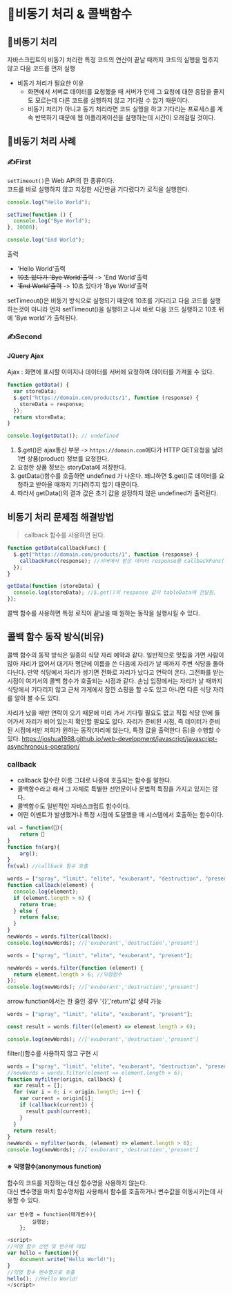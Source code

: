 # 📘비동기 처리 & 콜백함수

## 📌비동기 처리

자바스크립트의 비동기 처리란 특정 코드의 연산이 끝날 때까지 코드의 실행을 멈추지 않고 다음 코드를 먼저 실행

- 비동기 처리가 필요한 이유
  - 화면에서 서버로 데이터를 요청했을 때 서버가 언제 그 요청에 대한 응답을 줄지도 모르는데 다른 코드를 실행하지 않고 기다릴 수 없기 때문이다.
  - 비동기 처리가 아니고 동기 처리라면 코드 실행을 하고 기다리는 프로세스를 계속 반복하기 때문에 웹 어플리케이션을 실행하는데 시간이 오래걸릴 것이다.

## 📌비동기 처리 사례

### ✍First

`setTimeout()`은 Web API의 한 종류이다.<br />코드를 바로 실행하지 않고 지정한 시간만큼 기다렸다가 로직을 실행한다.

```js
console.log("Hello World");

setTime(function () {
  console.log("Bye World");
}, 10000);

console.log("End World");
```

출력

- 'Hello World'출력
- ~~10초 있다가 'Bye World'출력~~ -> 'End World'출력
- ~~'End World'출력~~ -> 10초 있다가 'Bye World'출력

setTimeout()은 비동기 방식으로 실행되기 때문에 10초를 기다리고 다음 코드를 실행하는것이 아니라 먼저 setTimeout()을 실행하고 나서 바로 다음 코드 실행하고 10초 뒤에 'Bye world'가 출력된다.

### ✍Second

#### JQuery Ajax

Ajax : 화면에 표시할 이미지나 데이터를 서버에 요청하여 데이터를 가져올 수 있다.

```js
function getData() {
  var storeData;
  $.get("https://domain.com/products/1", function (response) {
    storeData = response;
  });
  return storeData;
}

console.log(getData()); // undefined
```

1. $.get()은 ajax통신 부분 -> `https://domain.com`에다가 HTTP GET요청을 날려 1번 상품(product) 정보를 요청한다.
2. 요청한 상품 정보는 storyData에 저장한다.
3. getData()함수를 호출하면 undefined 가 나온다. 왜냐하면 $.get()로 데이터를 요청하고 받아올 때까지 기다려주지 않기 때문이다.
4. 따라서 getData()의 결과 값은 초기 값을 설정하지 않은 undefined가 출력된다.

## 비동기 처리 문제점 해결방법

> callback 함수를 사용하면 된다.

```js
function getData(callbackFunc) {
  $.get("https://domain.com/products/1", function (response) {
    callbackFunc(response); //서버에서 받은 데이터 response를 callbackFunc()함수에 넘겨줌.
  });
}

getData(function (storeData) {
  console.log(storeData); //$.get()의 response 값이 tableData에 전달됨.
});
```

콜백 함수를 사용하면 특정 로직이 끝났을 때 원하는 동작을 실행시킬 수 있다.

## 콜백 함수 동작 방식(비유)

콜백 함수의 동작 방식은 일종의 식당 자리 예약과 같다. 일반적으로 맛집을 가면 사람이 많아 자리가 없어서 대기자 명단에 이름을 쓴 다음에 자리가 날 때까지 주변 식당을 돌아다닌다. 만약 식당에서 자리가 생기면 전화로 자리가 났다고 연락이 온다. 그전화를 받는 시점이 여기서의 콜백 함수가 호출되는 시점과 같다. 손님 입장에서는 자리가 날 때까지 식당에서 기다리지 않고 근처 가게에서 잠깐 쇼핑을 할 수도 있고 아니면 다른 식당 자리를 알아 볼 수도 있다.

자리가 났을 때만 연락이 오기 때문에 미리 가서 기다릴 필요도 없고 직접 식당 안에 들어가서 자리가 비어 있는지 확인할 필요도 없다. 자리가 준비된 시점, 즉 데이터가 준비된 시점에서만 저희가 원하는 동작(자리에 앉는다, 특정 값을 출력한다 등)을 수행할 수 있다.
https://joshua1988.github.io/web-development/javascript/javascript-asynchronous-operation/

### callback

- callback 함수란 이름 그대로 나중에 호출되는 함수를 말한다.
- 콜백함수라고 해서 그 자체로 특별한 선언문이나 문법적 특징을 가지고 있지는 않다.
- 콜백함수도 일반적인 자바스크립트 함수이다.
- 어떤 이벤트가 발생했거나 특정 시점에 도달했을 때 시스템에서 호출하는 함수이다.

```js
val = function(🚀){
    return 🚀
}
function fn(arg){
    arg();
}
fn(val) //callback 함수 호출
```

```js
words = ["spray", "limit", "elite", "exuberant", "destruction", "present"];
function callback(element) {
  console.log(element);
  if (element.length > 6) {
    return true;
  } else {
    return false;
  }
}
newWords = words.filter(callback);
console.log(newWords); //['exuberant','destruction','present']
```

```js
words = ["spray", "limit", "elite", "exuberant", "present"];

newWords = words.filter(function (element) {
  return element.length > 6; //익명함수
});
console.log(newWords); //['exuberant','destruction','present']
```

arrow function에서는 한 줄인 경우 '{}','return'값 생략 가능

```js
words = ["spray", "limit", "elite", "exuberant", "present"];

const result = words.filter((element) => element.length > 6);

console.log(newWords); //['exuberant','destruction','present']
```

filter()함수를 사용하지 않고 구현 시

```js
words = ["spray", "limit", "elite", "exuberant", "destruction", "present"];
//newWords = words.filter(element => element.length > 6);
function myfilter(origin, callback) {
  var result = [];
  for (var i = 0; i < origin.length; i++) {
    var current = origin[i];
    if (callback(current)) {
      result.push(current);
    }
  }
  return result;
}
newWords = myfilter(words, (element) => element.length > 6);
console.log(newWords); //['exuberant','destruction','present']
```

#### ※ 익명함수(anonymous function)

함수의 코드를 저장하는 대신 함수명을 사용하지 않는다.<br />대신 변수명을 마치 함수명처럼 사용해서 함수를 호출하거나 변수값을 이동시키는데 사용할 수 있다.

```
var 변수명 = function(매개변수){
        실행문;
    };
```

```js
<script>
//익명 함수 선언 및 변수에 대입
var hello = function(){
    document.write("Hello World!");
}
//익명 함수 변수명으로 호출
hello(); //Hello World!
</script>
```
